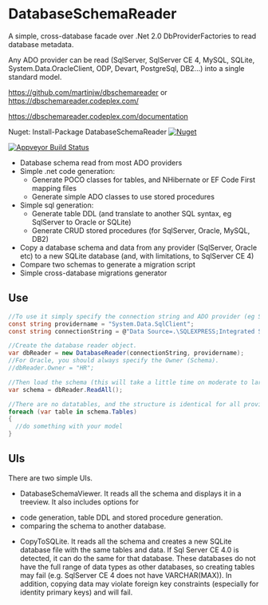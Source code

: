 ﻿# DatabaseSchemaReader

A simple, cross-database facade over .Net 2.0 DbProviderFactories to read database metadata.

Any ADO provider can be read  (SqlServer, SqlServer CE 4, MySQL, SQLite, System.Data.OracleClient, ODP, Devart, PostgreSql, DB2...) into a single standard model.

https://github.com/martinjw/dbschemareader or https://dbschemareader.codeplex.com/

https://dbschemareader.codeplex.com/documentation

Nuget: Install-Package DatabaseSchemaReader [![Nuget](https://img.shields.io/nuget/v/DatabaseSchemaReader.svg) ](https://www.nuget.org/packages/DatabaseSchemaReader/)

[![Appveyor Build Status](https://ci.appveyor.com/api/projects/status/github/martinjw/dbschemareader?svg=true)](https://ci.appveyor.com/project/martinjw/dbschemareader)

* Database schema read from most ADO providers
* Simple .net code generation:
  * Generate POCO classes for tables, and NHibernate or EF Code First mapping files
  * Generate simple ADO classes to use stored procedures
* Simple sql generation:
  * Generate table DDL (and translate to another SQL syntax, eg SqlServer to Oracle or SQLite)
  * Generate CRUD stored procedures (for SqlServer, Oracle, MySQL, DB2)
* Copy a database schema and data from any provider (SqlServer, Oracle etc) to a new SQLite database (and, with limitations, to SqlServer CE 4)
* Compare two schemas to generate a migration script
* Simple cross-database migrations generator

## Use

```C#
//To use it simply specify the connection string and ADO provider (eg System.Data,SqlClient or System.Data.OracleClient)
const string providername = "System.Data.SqlClient";
const string connectionString = @"Data Source=.\SQLEXPRESS;Integrated Security=true;Initial Catalog=Northwind";

//Create the database reader object.
var dbReader = new DatabaseReader(connectionString, providername);
//For Oracle, you should always specify the Owner (Schema).
//dbReader.Owner = "HR";

//Then load the schema (this will take a little time on moderate to large database structures)
var schema = dbReader.ReadAll();

//There are no datatables, and the structure is identical for all providers.
foreach (var table in schema.Tables)
{
  //do something with your model
}
```

## UIs

There are two simple UIs.

* DatabaseSchemaViewer. It reads all the schema and displays it in a treeview. It also includes options for
 - code generation, table DDL and stored procedure generation.
 - comparing the schema to another database.

* CopyToSQLite. It reads all the schema and creates a new SQLite database file with the same tables and data. If Sql Server CE 4.0 is detected, it can do the same for that database. These databases do not have the full range of data types as other databases, so creating tables may fail (e.g. SqlServer CE 4 does not have VARCHAR(MAX)). In addition, copying data may violate foreign key constraints (especially for identity primary keys) and will fail.
